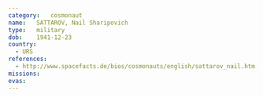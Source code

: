 ```yaml
---
category:	cosmonaut
name:	SATTAROV, Nail Sharipovich 
type:	military
dob:	1941-12-23
country:
  - URS
references:
  - http://www.spacefacts.de/bios/cosmonauts/english/sattarov_nail.htm
missions:
evas:
---
```

